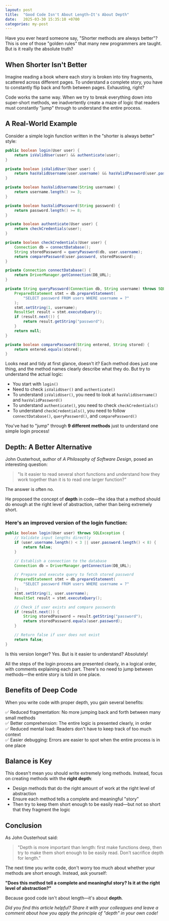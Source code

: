 ```yaml
---
layout: post
title:  "Good Code Isn't About Length—It's About Depth"
date:   2025-03-30 15:35:10 +0700
categories: my-post
---
```


Have you ever heard someone say, "Shorter methods are always better"? This is one of those "golden rules" that many new programmers are taught. But is it really the absolute truth?

## When Shorter Isn't Better

Imagine reading a book where each story is broken into tiny fragments, scattered across different pages. To understand a complete story, you have to constantly flip back and forth between pages. Exhausting, right?

Code works the same way. When we try to break everything down into super-short methods, we inadvertently create a maze of logic that readers must constantly "jump" through to understand the entire process.


## A Real-World Example

Consider a simple login function written in the "shorter is always better" style:

```java
public boolean login(User user) {
    return isValidUser(user) && authenticate(user);
}

private boolean isValidUser(User user) {
    return hasValidUsername(user.username) && hasValidPassword(user.password);
}

private boolean hasValidUsername(String username) {
    return username.length() >= 3;
}

private boolean hasValidPassword(String password) {
    return password.length() >= 8;
}

private boolean authenticate(User user) {
    return checkCredentials(user);
}

private boolean checkCredentials(User user) {
    Connection db = connectDatabase();
    String storedPassword = queryPassword(db, user.username);
    return comparePassword(user.password, storedPassword);
}

private Connection connectDatabase() {
    return DriverManager.getConnection(DB_URL);
}

private String queryPassword(Connection db, String username) throws SQLException {
    PreparedStatement stmt = db.prepareStatement(
        "SELECT password FROM users WHERE username = ?"
    );
    stmt.setString(1, username);
    ResultSet result = stmt.executeQuery();
    if (result.next()) {
        return result.getString("password");
    }
    return null;
}

private boolean comparePassword(String entered, String stored) {
    return entered.equals(stored);
}
```

Looks neat and tidy at first glance, doesn't it? Each method does just one thing, and the method names clearly describe what they do. But try to understand the actual logic:

- You start with `login()`
- Need to check `isValidUser()` and `authenticate()`
- To understand `isValidUser()`, you need to look at `hasValidUsername()` and `hasValidPassword()`
- To understand `authenticate()`, you need to check `checkCredentials()`
- To understand `checkCredentials()`, you need to follow `connectDatabase()`, `queryPassword()`, and `comparePassword()`

You've had to "jump" through **9 different methods** just to understand one simple login process!

## Depth: A Better Alternative

John Ousterhout, author of *A Philosophy of Software Design*, posed an interesting question:

> "Is it easier to read several short functions and understand how they work together than it is to read one larger function?"

The answer is often no.

He proposed the concept of **depth** in code—the idea that a method should do enough at the right level of abstraction, rather than being extremely short.

### Here's an improved version of the login function:

```java
public boolean login(User user) throws SQLException {
    // Validate input lengths directly
    if (user.username.length() < 3 || user.password.length() < 8) {
        return false;
    }

    // Establish a connection to the database
    Connection db = DriverManager.getConnection(DB_URL);

    // Prepare and execute query to fetch stored password
    PreparedStatement stmt = db.prepareStatement(
        "SELECT password FROM users WHERE username = ?"
    );
    stmt.setString(1, user.username);
    ResultSet result = stmt.executeQuery();

    // Check if user exists and compare passwords
    if (result.next()) {
        String storedPassword = result.getString("password");
        return storedPassword.equals(user.password);
    }

    // Return false if user does not exist
    return false;
}
```

Is this version longer? Yes. But is it easier to understand? Absolutely!

All the steps of the login process are presented clearly, in a logical order, with comments explaining each part. There's no need to jump between methods—the entire story is told in one place.

## Benefits of Deep Code

When you write code with proper depth, you gain several benefits:

✅ Reduced fragmentation: No more jumping back and forth between many small methods  
✅ Better comprehension: The entire logic is presented clearly, in order  
✅ Reduced mental load: Readers don't have to keep track of too much context  
✅ Easier debugging: Errors are easier to spot when the entire process is in one place  

## Balance is Key

This doesn't mean you should write extremely long methods. Instead, focus on creating methods with the **right depth**:

- Design methods that do the right amount of work at the right level of abstraction  
- Ensure each method tells a complete and meaningful "story"  
- Then try to keep them short enough to be easily read—but not so short that they fragment the logic  

## Conclusion

As John Ousterhout said:

> "Depth is more important than length: first make functions deep, then try to make them short enough to be easily read. Don't sacrifice depth for length."

The next time you write code, don't worry too much about whether your methods are short enough. Instead, ask yourself:

**"Does this method tell a complete and meaningful story? Is it at the right level of abstraction?"**

Because good code isn't about length—it's about **depth**.

*Did you find this article helpful? Share it with your colleagues and leave a comment about how you apply the principle of "depth" in your own code!*

